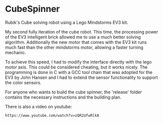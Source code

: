 # CubeSpinner
Rubik's Cube solving robot using a Lego Mindstorms EV3 kit.

My second fully iteration of the cube robot. This time, the processing power 
of the EV3 intelligent brick allowed me to use a much better solving algorithm.
Additionally the new motor that comes with the EV3 kit runs much fast than the
other mindstorms motor, allowing a faster turning mechanic.

To achieve this speed, I had to modify the interface directly with the lego 
motor axis. This could be considered cheating, but it works nicely.
The programming is done in C with a GCC tool chain that was adopted for the
EV3 by John Hansen and I had to extend the sensor functionality to support
the color sensors.

For anyone who wants to build the cube spinner, the 'release' folder
contains the necessary instructions and the building plan.

There is also a video on youtube:

	https://www.youtube.com/watch?v=zQR2UfwRlkA

	